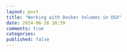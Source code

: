 ```yaml
---
layout: post
title: "Working with Docker Volumes in OSX"
date: 2014-06-26 20:59
comments: true
categories: 
published: false
---
```

